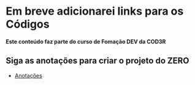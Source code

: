 # Em breve adicionarei links para os Códigos

#### Este conteúdo faz parte do curso de Fomação DEV da COD3R

## Siga as anotações para criar o projeto do ZERO

- [Anotações](ANOTACOES.md)


